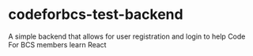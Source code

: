 # codeforbcs-test-backend
A simple backend that allows for user registration and login to help Code For BCS members learn React
